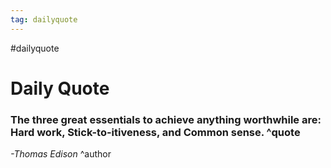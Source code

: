 ```yaml
---
tag: dailyquote
---
```


#dailyquote

# Daily Quote

### The three great essentials to achieve anything worthwhile are: Hard work, Stick-to-itiveness, and Common sense. ^quote
*-Thomas Edison* ^author
